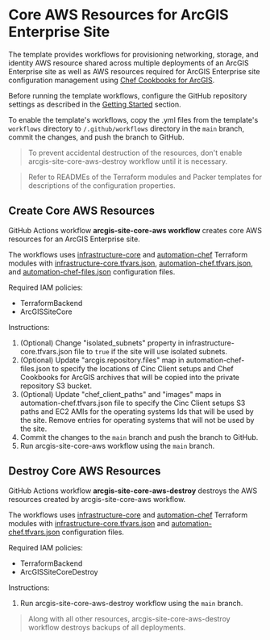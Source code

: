 # Core AWS Resources for ArcGIS Enterprise Site

The template provides workflows for provisioning networking, storage, and identity AWS resource shared across multiple deployments of an ArcGIS Enterprise site as well as AWS resources required for ArcGIS Enterprise site configuration management using [Chef Cookbooks for ArcGIS](https://esri.github.io/arcgis-cookbook/).

Before running the template workflows, configure the GitHub repository settings as described in the [Getting Started](../README.md#instructions) section.

To enable the template's workflows, copy the .yml files from the template's `workflows` directory to `/.github/workflows` directory in the `main` branch, commit the changes, and push the branch to GitHub.

> To prevent accidental destruction of the resources, don't enable arcgis-site-core-aws-destroy workflow until it is necessary.

> Refer to READMEs of the Terraform modules and Packer templates for descriptions of the configuration properties.

## Create Core AWS Resources

GitHub Actions workflow **arcgis-site-core-aws workflow** creates core AWS resources for an ArcGIS Enterprise site.

The workflows uses [infrastructure-core](infrastructure-core/README.md) and [automation-chef](automation-chef/README.md) Terraform modules with [infrastructure-core.tfvars.json](config/infrastructure-core.tfvars.json), [automation-chef.tfvars.json](config/automation-chef.tfvars.json), and [automation-chef-files.json](config/automation-chef-files.json) configuration files.

Required IAM policies:

* TerraformBackend
* ArcGISSiteCore

Instructions:

1. (Optional) Change "isolated_subnets" property in infrastructure-core.tfvars.json file to `true` if the site will use isolated subnets.
2. (Optional) Update "arcgis.repository.files" map in automation-chef-files.json to specify the locations of Cinc Client setups and Chef Cookbooks for ArcGIS archives that will be copied into the private repository S3 bucket.
3. (Optional) Update "chef_client_paths" and "images" maps in automation-chef.tfvars.json file to specify the Cinc Client setups S3 paths and EC2 AMIs for the operating systems Ids that will be used by the site. Remove entries for operating systems that will not be used by the site.
4. Commit the changes to the `main` branch and push the branch to GitHub.
5. Run arcgis-site-core-aws workflow using the `main` branch.

## Destroy Core AWS Resources

GitHub Actions workflow **arcgis-site-core-aws-destroy** destroys the AWS resources created by arcgis-site-core-aws workflow.

The workflows uses [infrastructure-core](infrastructure-core/README.md) and [automation-chef](automation-chef/README.md) Terraform modules with [infrastructure-core.tfvars.json](config/infrastructure-core.tfvars.json) and [automation-chef.tfvars.json](config/automation-chef.tfvars.json) configuration files.

Required IAM policies:

* TerraformBackend
* ArcGISSiteCoreDestroy

Instructions:

1. Run arcgis-site-core-aws-destroy workflow using the `main` branch.

> Along with all other resources, arcgis-site-core-aws-destroy workflow destroys backups of all deployments.
